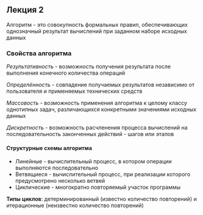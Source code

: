 ## Лекция 2

Алгоритм - это совокупность формальных правил, обеспечивающих однозначный результат вычислений при
заданном наборе исходных данных

### Свойства алгоритма

_Результативность_ - возможность получения результата после выполнения конечного количества операций

_Определённость_ - совпадение получаемых результатов независимо от пользователя и применяемых
технических средств

_Массовость_ - возможность применения алгоритма к целому классу однотипных задач, различающихся
конкретными значениями исходных данных

_Дискретность_ - возможность расчленения процесса вычислений на последовательность законченных
действий - шагов или этапов

#### Структурные схемы алгоритма

- Линейные - вычислительный процесс, в котором операции выполняются последовательно
- Ветвящиеся - вычислительный процесс, при реализации которого предусмотрено несколько ветвей
- Циклические - многократно повторяемый участок программы

**Типы циклов**: детерминированный (известно количество повторений) и итерационные (неизвестно
количество повторений)
